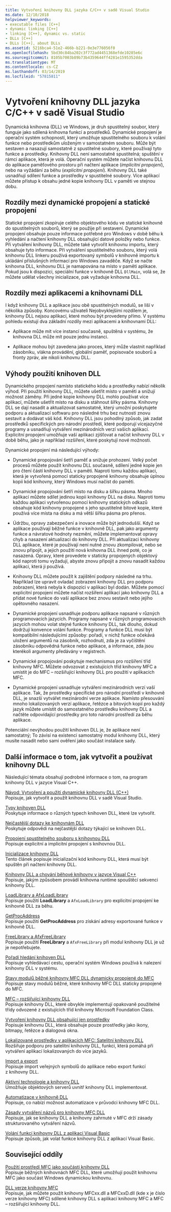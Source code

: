 ```yaml
---
title: Vytvoření knihovny DLL jazyka C/C++ v sadě Visual Studio
ms.date: 12/10/2018
helpviewer_keywords:
- executable files [C++]
- dynamic linking [C++]
- linking [C++], dynamic vs. static
- DLLs [C++]
- DLLs [C++], about DLLs
ms.assetid: 5216bca4-51e2-466b-b221-0e3e776056f0
ms.openlocfilehash: 5bd30c84ba202c3f772ad4451368efde10285e6c
ms.sourcegitcommit: 8105b7003b89b73b4359644ff4281e1595352dda
ms.translationtype: MT
ms.contentlocale: cs-CZ
ms.lasthandoff: 03/14/2019
ms.locfileid: "57815811"
---
```

# <a name="create-cc-dlls-in-visual-studio"></a>Vytvoření knihovny DLL jazyka C/C++ v sadě Visual Studio

Dynamická knihovna (DLL) ve Windows, je druh spustitelný soubor, který funguje jako sdílená knihovna funkcí a prostředků. Dynamické propojení je operační systém schopností, který umožňuje spustitelného souboru k volání funkce nebo prostředkům uloženým v samostatném souboru. Může být sestaven a nasazují samostatně z spustitelné soubory, které používají tyto funkce a prostředky. Knihovny DLL není samostatně spustitelná; spuštění v rámci aplikace, která je volá. Operační systém můžete načíst knihovnu DLL do aplikace paměťového prostoru při načtení aplikace (*implicitní propojení*), nebo na vyžádání za běhu (*explicitní propojení*). Knihovny DLL také usnadňují sdílení funkce a prostředky v spustitelné soubory. Více aplikací můžete přístup k obsahu jedné kopie knihovny DLL v paměti ve stejnou dobu.

## <a name="differences-between-dynamic-linking-and-static-linking"></a>Rozdíly mezi dynamické propojení a statické propojení

Statické propojení zkopíruje celého objektového kódu ve statické knihovně do spustitelných souborů, který se použije při sestavení. Dynamické propojení obsahuje pouze informace potřebné pro Windows v době běhu k vyhledání a načtení knihovny DLL obsahující datové položky nebo funkce. Při vytváření knihovny DLL, můžete také vytvořit knihovnu importu, který obsahuje tyto informace. Při vytváření spustitelného souboru, který volá knihovnu DLL linkeru používá exportovaný symbolů v knihovně importu k ukládání příslušných informací pro Windows zavaděče. Když se načte knihovna DLL, knihovnu DLL je namapována na místo v paměti aplikace. Pokud jsou k dispozici, speciální funkce v knihovně DLL `DllMain`, volá se, že můžete udělat všechny inicializace, pak vyžaduje knihovna DLL.

<a name="differences-between-applications-and-dlls"></a>

## <a name="differences-between-applications-and-dlls"></a>Rozdíly mezi aplikacemi a knihovnami DLL

I když knihovny DLL a aplikace jsou obě spustitelných modulů, se liší v několika způsoby. Koncovému uživateli Nejobvyklejšími rozdílem je, knihovny DLL nejsou aplikací, které mohou být provedeny přímo. V systému pohledu existují dva základní rozdíly mezi aplikacemi a knihovnami DLL:

- Aplikace může mít více instancí současně, spuštěná v systému, že knihovna DLL může mít pouze jednu instanci.

- Aplikace mohou být zavedena jako proces, který může vlastnit například zásobníku, vlákna provádění, globální paměť, popisovače souborů a fronty zpráv, ale nikoli knihovnu DLL.

<a name="advantages-of-using-dlls"></a>

## <a name="advantages-of-using-dlls"></a>Výhody použití knihoven DLL

Dynamického propojení namísto statického kódu a prostředky nabízí několik výhod. Při použití knihovny DLL, můžete ušetřit místo v paměti a snižují možnost záměny. Při jedné kopie knihovny DLL mohlo používat více aplikací, můžete ušetřit místo na disku a stáhnout šířky pásma. Knihovny DLL se dají nasadit a aktualizovat samostatně, který umožní poskytujete podporu a aktualizací softwaru pro následné trhu bez nutnosti znovu sestavit a dodávat váš kód. Knihovny DLL jsou pohodlný způsob, jak zadat prostředků specifických pro národní prostředí, které podporují vícejazyčné programy a usnadňují vytváření mezinárodních verzí vašich aplikací. Explicitní propojení umožňuje vaší aplikaci zjišťovat a načíst knihovny DLL v době běhu, jako je například rozšíření, které poskytují nové možnosti.

Dynamické propojení má následující výhody:

- Dynamické propojování šetří paměť a snižuje prohození. Velký počet procesů můžete použít knihovnu DLL současně, sdílení jedné kopie jen pro čtení částí knihovny DLL v paměti. Naproti tomu každou aplikaci, která je vytvořená pomocí staticky propojené knihovny obsahuje úplnou kopii kód knihovny, který Windows musí načíst do paměti.

- Dynamické propojování šetří místo na disku a šířku pásma. Mnoho aplikací můžete sdílet jedinou kopii knihovny DLL na disku. Naproti tomu každou aplikaci vytvořenou pomocí knihovny statických odkazů obsahuje kód knihovny propojené s jeho spustitelné bitové kopie, které používá více místa na disku a má větší šířku pásma pro přenos.

- Údržbu, opravy zabezpečení a inovace může být jednodušší. Když se aplikace používají běžné funkce v knihovně DLL, pak jako argumenty funkce a návratové hodnoty nezmění, můžete implementovat opravy chyb a nasazení aktualizací do knihovny DLL. Při aktualizaci knihovny DLL aplikace, které je používají není nutné znovu zkompilovat, nebo se znovu připojit, a jejich použití nová knihovna DLL ihned poté, co je nasazená. Opravy, které provedete v staticky propojených objektový kód naproti tomu vyžadují, abyste znovu připojit a znovu nasadit každou aplikaci, která ji používá.

- Knihovny DLL můžete použít k zajištění podpory následné na trhu. Například lze upravit ovladač zobrazení knihovny DLL pro podporu zobrazení, která nebyla k dispozici v aplikaci byl dodán. Můžete pomocí explicitní propojení můžete načíst rozšíření aplikací jako knihovny DLL a přidat nové funkce do vaší aplikace bez znovu sestavit nebo jejího opětovného nasazení.

- Dynamické propojení usnadňuje podporu aplikace napsané v různých programovacích jazycích. Programy napsané v různých programovacích jazycích mohou volat stejné funkce knihovny DLL, tak dlouho, dokud dodržují konvence volání funkce. Programy a funkce DLL musí být kompatibilní následujícími způsoby: pořadí, v nichž funkce očekává uložení argumentů na zásobník, rozhodnutí, zda je za vyčištění zásobníku odpovědná funkce nebo aplikace, a informace, zda jsou kterékoli argumenty předávány v registrech.

- Dynamické propojování poskytuje mechanismus pro rozšíření tříd knihovny MFC. Můžete odvozovat z existujících tříd knihovny MFC a umístit je do MFC – rozšiřující knihovny DLL pro použití v aplikacích MFC.

- Dynamické propojení usnadňuje vytváření mezinárodních verzí vaší aplikace. Tak, že prostředky specifické pro národní prostředí v knihovně DLL, je snazší vytvářet mezinárodní verze aplikace. Namísto přesouvání mnoho lokalizovaných verzí aplikace, řetězce a bitových kopií pro každý jazyk můžete umístit do samostatného prostředku knihovny DLL a načtěte odpovídající prostředky pro toto národní prostředí za běhu aplikace.

Potenciální nevýhodou použití knihoven DLL je, že aplikace není samostatný; To závisí na existenci samostatný modul knihovny DLL, který musíte nasadit nebo sami ověření jako součást instalace sady.

## <a name="more-information-on-how-to-create-and-use-dlls"></a>Další informace o tom, jak vytvořit a používat knihovny DLL

Následující témata obsahují podrobné informace o tom, na program knihovny DLL v jazyce Visual C++.

[Návod: Vytvoření a použití dynamické knihovny DLL (C++)](walkthrough-creating-and-using-a-dynamic-link-library-cpp.md)<br/>
Popisuje, jak vytvořit a použít knihovnu DLL v sadě Visual Studio.

[Typy knihoven DLL](kinds-of-dlls.md)<br/>
Poskytuje informace o různých typech knihoven DLL, které lze vytvořit.

[Nejčastější dotazy ke knihovnám DLL](dll-frequently-asked-questions.md)<br/>
Poskytuje odpovědi na nejčastější dotazy týkající se knihoven DLL.

[Propojení spustitelného souboru s knihovnou DLL](linking-an-executable-to-a-dll.md)<br/>
Popisuje explicitní a implicitní propojení s knihovnou DLL.

[Inicializace knihovny DLL](run-time-library-behavior.md#initializing-a-dll)<br/>
Tento článek popisuje inicializační kód knihovny DLL, která musí být spuštěn při načtení knihovny DLL.

[Knihovny DLL a chování běhové knihovny v jazyce Visual C++](run-time-library-behavior.md)<br/>
Popisuje, jakým způsobem provádí knihovna runtime spouštěcí sekvenci knihovny DLL.

[LoadLibrary a AfxLoadLibrary](loadlibrary-and-afxloadlibrary.md)<br/>
Popisuje použití **LoadLibrary** a `AfxLoadLibrary` pro explicitní propojení ke knihovně DLL za běhu.

[GetProcAddress](getprocaddress.md)<br/>
Popisuje použití **GetProcAddress** pro získání adresy exportované funkce v knihovně DLL.

[FreeLibrary a AfxFreeLibrary](freelibrary-and-afxfreelibrary.md)<br/>
Popisuje použití **FreeLibrary** a `AfxFreeLibrary` při modul knihovny DLL je už je nepotřebujete.

[Pořadí hledání knihoven DLL](/windows/desktop/Dlls/dynamic-link-library-search-order)<br/>
Popisuje vyhledávací cestu, operační systém Windows používá k nalezení knihovny DLL v systému.

[Stavy modulů běžné knihovny MFC DLL dynamicky propojené do MFC](module-states-of-a-regular-dll-dynamically-linked-to-mfc.md)<br/>
Popisuje stavy modulů běžné, které knihovny MFC DLL staticky propojené do MFC.

[MFC – rozšiřující knihovny DLL](extension-dlls-overview.md)<br/>
Popisuje knihovny DLL, které obvykle implementují opakovaně použitelné třídy odvozené z existujících tříd knihovny Microsoft Foundation Class.

[Vytvoření knihovny DLL obsahující jen prostředky](creating-a-resource-only-dll.md)<br/>
Popisuje knihovnu DLL, která obsahuje pouze prostředky jako ikony, bitmapy, řetězce a dialogová okna.

[Lokalizované prostředky v aplikacích MFC: Satelitní knihovny DLL](localized-resources-in-mfc-applications-satellite-dlls.md)<br/>
Rozšiřuje podporu pro satelitní knihovny DLL, funkci, která pomáhá při vytváření aplikací lokalizovaných do více jazyků.

[Import a export](importing-and-exporting.md)<br/>
Popisuje import veřejných symbolů do aplikace nebo export funkcí z knihovny DLL.

[Aktivní technologie a knihovny DLL](active-technology-and-dlls.md)<br/>
Umožňuje objektových serverů uvnitř knihovny DLL implementovat.

[Automatizace v knihovně DLL](automation-in-a-dll.md)<br/>
Popisuje, co nabízí možnost automatizace v průvodci knihovny MFC DLL.

[Zásady vytváření názvů pro knihovny MFC DLL](../mfc/mfc-library-versions.md#mfc-static-library-naming-conventions)<br/>
Popisuje, jak se knihovny DLL a knihovny zahrnuté v MFC drží zásady strukturovaného vytváření názvů.

[Volání funkcí knihovny DLL z aplikací Visual Basic](calling-dll-functions-from-visual-basic-applications.md)<br/>
Popisuje způsob, jak volat funkce knihovny DLL z aplikací Visual Basic.

## <a name="related-sections"></a>Související oddíly

[Použití prostředí MFC jako součásti knihovny DLL](../mfc/tn011-using-mfc-as-part-of-a-dll.md)<br/>
Popisuje běžných knihovnách MFC DLL, které umožňují použít knihovnu MFC jako součást Windows dynamickou knihovnu.

[DLL verze knihovny MFC](../mfc/tn033-dll-version-of-mfc.md)<br/>
Popisuje, jak můžete použít knihovny MFCxx.dll a MFCxxD.dll (kde x je číslo verze knihovny MFC) sdílené knihovny DLL s aplikací knihovny MFC a MFC – rozšiřující knihovny DLL.
